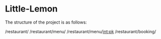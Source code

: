 # Little-Lemon

The structure of the project is as follows:

/restaurant/
/restaurant/menu/
/restaurant/menu/<int:pk>
/restaurant/booking/

